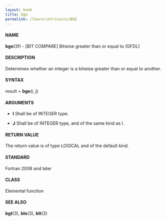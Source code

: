 ```yaml
---
layout: book
title: bge
permalink: /learn/intrinsics/BGE
---
```

#### NAME

__bge__(3f) - \[BIT COMPARE\] Bitwise greater than or equal to
(GFDL)

#### DESCRIPTION

Determines whether an integer is a bitwise greater than or equal to
another.

#### SYNTAX

result = __bge__(i, j)

#### ARGUMENTS

  - __I__
    Shall be of INTEGER type.

  - __J__
    Shall be of INTEGER type, and of the same kind as I.

#### RETURN VALUE

The return value is of type LOGICAL and of the default kind.

#### STANDARD

Fortran 2008 and later

#### CLASS

Elemental function

#### SEE ALSO

__bgt__(3), __ble__(3), __blt__(3)
